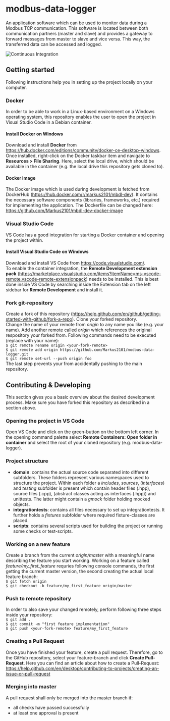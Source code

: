 # modbus-data-logger
An application software which can be used to monitor data during a Modbus TCP communication. This software is located between both communication partners (master and slave) and provides a gateway to forward messages from master to slave and vice versa. This way, the transferred data can be accessed and logged.

![Continuous Integration](https://github.com/Markus2101/modbus-data-logger/workflows/Continuous%20Integration/badge.svg?branch=master)

## Getting started
Following instructions help you in setting up the project locally on your computer.

### Docker
In order to be able to work in a Linux-based environment on a Windows operating system, this repository enables the user to open the project in Visual Studio Code in a Debian container.  

#### Install Docker on Windows
Download and install __Docker__ from https://hub.docker.com/editions/community/docker-ce-desktop-windows.  
Once installed, right-click on the Docker taskbar item and navigate to __Resources > File Sharing__. Here, select the local drive, which should be available in the container (e.g. the local drive this repository gets cloned to).

#### Docker image
The Docker image which is used during development is fetched from DockerHub (https://hub.docker.com/r/markus2101/mbdl-dev). It contains the necessary software components (libraries, frameworks, etc.) required for implementing the application. The Dockerfile can be changed here: https://github.com/Markus2101/mbdl-dev-docker-image

### Visual Studio Code
VS Code has a good integration for starting a Docker container and opening the project within.

#### Install Visual Studio Code on Windows
Download and install VS Code from https://code.visualstudio.com/.  
To enable the container integration, the __Remote Development extension pack__ (https://marketplace.visualstudio.com/items?itemName=ms-vscode-remote.vscode-remote-extensionpack) needs to be installed. This is best done inside VS Code by searching inside the Extension tab on the left sidebar for __Remote Development__ and install it.

### Fork git-repository
Create a fork of this repository (https://help.github.com/en/github/getting-started-with-github/fork-a-repo). Clone your forked repository.  
Change the name of your remote from _origin_ to any name you like (e.g. your name). Add another remote called _origin_ which references the original respository your forked from. Following commands need to be executed (replace <your-fork-remote> with your name):  
`$ git remote rename origin <your-fork-remote>`  
`$ git remote add origin https://github.com/Markus2101/modbus-data-logger.git`  
`$ git remote set-url --push origin foo`  
The last step prevents your from accidentally pushing to the main repository.

## Contributing & Developing
This section gives you a basic overview about the desired development process. Make sure you have forked this repository as described in a section above.

### Opening the project in VS Code
Open VS Code and click on the green-button on the bottom left corner. In the opening command palette select __Remote Containers: Open folder in container__ and select the root of your cloned repository (e.g. modbus-data-logger).

### Project structure
- __domain__: contains the actual source code separated into different subfolders. These folders represent various namespaces used to structure the project. Within each folder a _includes_, _sources_, (_interfaces_) and _testing_ subfolder is present which contain header files (.hpp), source files (.cpp), (abstract classes acting as interfaces (.hpp)) and unittests. The latter might contain a _gmock_ folder holding mocked objects.  
- __integrationtests__: contains all files necessary to set up integrationtests. It further holds a _fixtures_ subfolder where required fixture-classes are placed.  
- __scripts__: contains several scripts used for building the project or running some checks or test-scripts.  

### Working on a new feature
Create a branch from the current _origin/master_ with a meaningful name describing the feature you start working. Working on a feature called _feature/my_first_feature_ requries following console commands, the first getting the current master version, the second creating the actual local feature branch:  
`$ git fetch origin`  
`$ git checkout -b feature/my_first_feature origin/master`  

### Push to remote repository
In order to also save your changed remotely, perform following three steps inside your repository:  
`$ git add .`  
`$ git commit -m "first feature implementation"`  
`$ git push <your-fork-remote> feature/my_first_feature`  

### Creating a Pull Request
Once you have finished your feature, create a pull request. Therefore, go to the GitHub repository, select your feature-branch and click __Create Pull-Request__. Here you can find an article about how to create a Pull-Request: https://help.github.com/en/desktop/contributing-to-projects/creating-an-issue-or-pull-request

### Merging into master
A pull request shall only be merged into the master branch if:  
- all checks have passed successfully
- at least one approval is present

